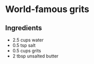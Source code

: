 #  World-famous grits

## Ingredients

+ 2.5 cups water
+ 0.5 tsp salt
+ 0.5 cups grits
+ 2 tbsp unsalted butter
